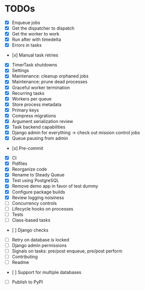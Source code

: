 
# TODOs

- [x] Enqueue jobs
- [x] Get the dispatcher to dispatch
- [x] Get the worker to work
- [x] Run after with timedelta
- [x] Errors in tasks
- [x] Manual task retries
- [x] TimerTask shutdowns
- [x] Settings
- [x] Maintenance: cleanup orphaned jobs
- [x] Maintenance: prune dead processes
- [x] Graceful worker termination
- [x] Recurring tasks
- [x] Workers per queue
- [x] Store process metadata
- [x] Primary keys
- [x] Compress migrations
- [x] Argument serialization review
- [x] Task backend capabilities
- [x] Django admin for everything -> check out mission control jobs
- [x] Queue pausing from admin
- [x] Pre-commit
- [x] CI
- [x] Pidfiles
- [x] Reorganize code
- [x] Rename to Steady Queue
- [x] Test using PostgreSQL
- [x] Remove demo app in favor of test dummy
- [x] Configure package builds
- [x] Review logging noisiness
- [ ] Concurrency controls
- [ ] Lifecycle hooks on processes
- [ ] Tests
- [ ] Class-based tasks
- [ ] Django checks
- [ ] Retry on database is locked
- [ ] Django admin permissions
- [ ] Signals on tasks: pre/post enqueue, pre/post perform
- [ ] Contributing
- [ ] Readme
- [ ] Support for multiple databases
- [ ] Publish to PyPI
